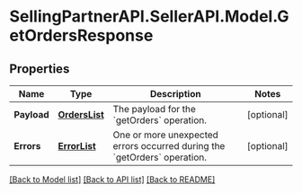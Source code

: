 # SellingPartnerAPI.SellerAPI.Model.GetOrdersResponse
## Properties

Name | Type | Description | Notes
------------ | ------------- | ------------- | -------------
**Payload** | [**OrdersList**](OrdersList.md) | The payload for the &#x60;getOrders&#x60; operation. | [optional] 
**Errors** | [**ErrorList**](ErrorList.md) | One or more unexpected errors occurred during the &#x60;getOrders&#x60; operation. | [optional] 

[[Back to Model list]](../README.md#documentation-for-models) [[Back to API list]](../README.md#documentation-for-api-endpoints) [[Back to README]](../README.md)

